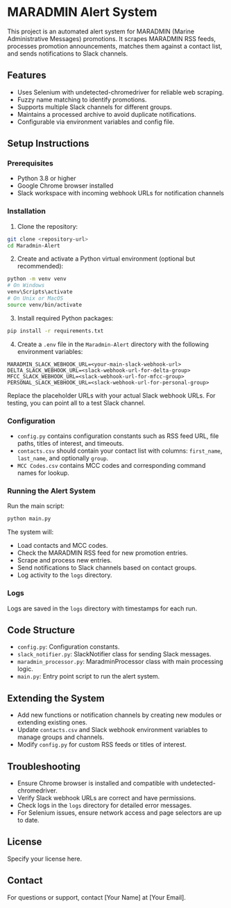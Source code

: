 # MARADMIN Alert System

This project is an automated alert system for MARADMIN (Marine Administrative Messages) promotions. It scrapes MARADMIN RSS feeds, processes promotion announcements, matches them against a contact list, and sends notifications to Slack channels.

## Features

- Uses Selenium with undetected-chromedriver for reliable web scraping.
- Fuzzy name matching to identify promotions.
- Supports multiple Slack channels for different groups.
- Maintains a processed archive to avoid duplicate notifications.
- Configurable via environment variables and config file.

## Setup Instructions

### Prerequisites

- Python 3.8 or higher
- Google Chrome browser installed
- Slack workspace with incoming webhook URLs for notification channels

### Installation

1. Clone the repository:

```bash
git clone <repository-url>
cd Maradmin-Alert
```

2. Create and activate a Python virtual environment (optional but recommended):

```bash
python -m venv venv
# On Windows
venv\Scripts\activate
# On Unix or MacOS
source venv/bin/activate
```

3. Install required Python packages:

```bash
pip install -r requirements.txt
```

4. Create a `.env` file in the `Maradmin-Alert` directory with the following environment variables:

```env
MARADMIN_SLACK_WEBHOOK_URL=<your-main-slack-webhook-url>
DELTA_SLACK_WEBHOOK_URL=<slack-webhook-url-for-delta-group>
MFCC_SLACK_WEBHOOK_URL=<slack-webhook-url-for-mfcc-group>
PERSONAL_SLACK_WEBHOOK_URL=<slack-webhook-url-for-personal-group>
```

Replace the placeholder URLs with your actual Slack webhook URLs. For testing, you can point all to a test Slack channel.

### Configuration

- `config.py` contains configuration constants such as RSS feed URL, file paths, titles of interest, and timeouts.
- `contacts.csv` should contain your contact list with columns: `first_name`, `last_name`, and optionally `group`.
- `MCC Codes.csv` contains MCC codes and corresponding command names for lookup.

### Running the Alert System

Run the main script:

```bash
python main.py
```

The system will:

- Load contacts and MCC codes.
- Check the MARADMIN RSS feed for new promotion entries.
- Scrape and process new entries.
- Send notifications to Slack channels based on contact groups.
- Log activity to the `logs` directory.

### Logs

Logs are saved in the `logs` directory with timestamps for each run.

## Code Structure

- `config.py`: Configuration constants.
- `slack_notifier.py`: SlackNotifier class for sending Slack messages.
- `maradmin_processor.py`: MaradminProcessor class with main processing logic.
- `main.py`: Entry point script to run the alert system.

## Extending the System

- Add new functions or notification channels by creating new modules or extending existing ones.
- Update `contacts.csv` and Slack webhook environment variables to manage groups and channels.
- Modify `config.py` for custom RSS feeds or titles of interest.

## Troubleshooting

- Ensure Chrome browser is installed and compatible with undetected-chromedriver.
- Verify Slack webhook URLs are correct and have permissions.
- Check logs in the `logs` directory for detailed error messages.
- For Selenium issues, ensure network access and page selectors are up to date.

## License

Specify your license here.

## Contact

For questions or support, contact [Your Name] at [Your Email].

